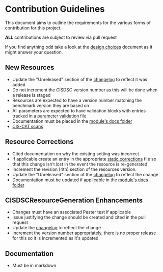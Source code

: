 # Contribution Guidelines
This document aims to outline the requirements for the various forms of contribution for this project.

**ALL** contributions are subject to review via pull request

If you find anything odd take a look at the [design choices](/docs/design_choices.md) document as it might answer your question.

## New Resources
- Update the "Unreleased" section of the [changelog](/CHANGELOG.md) to reflect it was added
- Do not increment the CISDSC version number as this will be done when a release is staged
- Resources are expected to have a version number matching the benchmark version they are based on
- All parameters are expected to have validation blocks with entries tracked in a [parameter validation](/parameter_validation) file
- Documentation must be placed in the [module's docs folder](/src/CISDSC/docs)
- [CIS-CAT scans](/docs/design_choices.md#No-longer-requiring-CIS-CAT-reports-for-new-resources)

## Resource Corrections
- Cited documentation on why the existing setting was incorrect
- If applicable create an entry in the appropriate [static corrections](/csvs/static_corrections) file so that this change isn't lost in the event the resource is re-generated
- Increment the revision (4th) section of the resources version.
- Update the "Unreleased" section of the [changelog](/CHANGELOG.md) to reflect the change
- Documentation must be updated if applicable in the [module's docs folder](/src/CISDSC/docs)

## CISDSCResourceGeneration Enhancements
- Changes must have an associated Pester test if applicable
- Issue justifying the change should be created and cited in the pull request
- Update the [changelog](/CHANGELOG_CISDSCResourceGeneration.md) to reflect the change
- Increment the version number appropriately, there is no proper release for this so it is incremented as it's updated

## Documentation
- Must be in markdown
